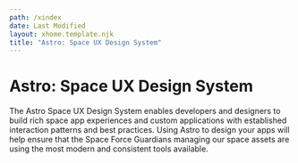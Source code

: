 ```yaml
---
path: /xindex
date: Last Modified
layout: xhome.template.njk
title: "Astro: Space UX Design System"
---
```


# Astro: Space UX Design System

The Astro Space UX Design System enables developers and designers to build rich space app experiences and custom applications with established interaction patterns and best practices. Using Astro to design your apps will help ensure that the Space Force Guardians managing our space assets are using the most modern and consistent tools available.
